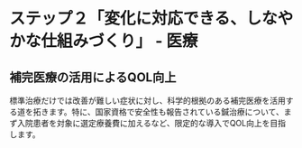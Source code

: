 # ステップ２「変化に対応できる、しなやかな仕組みづくり」 - 医療

## 補完医療の活用によるQOL向上

標準治療だけでは改善が難しい症状に対し、科学的根拠のある補完医療を活用する道を拓きます。特に、国家資格で安全性も報告されている鍼治療について、まず入院患者を対象に選定療養費に加えるなど、限定的な導入でQOL向上を目指します。
